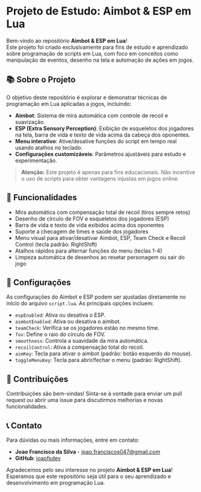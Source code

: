 # Projeto de Estudo: Aimbot & ESP em Lua

Bem-vindo ao repositório **Aimbot & ESP em Lua**!  
Este projeto foi criado exclusivamente para fins de estudo e aprendizado sobre programação de scripts em Lua, com foco em conceitos como manipulação de eventos, desenho na tela e automação de ações em jogos.

## 📚 Sobre o Projeto

O objetivo deste repositório é explorar e demonstrar técnicas de programação em Lua aplicadas a jogos, incluindo:

- **Aimbot**: Sistema de mira automática com controle de recoil e suavização.
- **ESP (Extra Sensory Perception)**: Exibição de esqueletos dos jogadores na tela, barra de vida e texto de vida acima da cabeça dos oponentes.
- **Menu interativo**: Ative/desative funções do script em tempo real usando atalhos no teclado.
- **Configurações customizáveis**: Parâmetros ajustáveis para estudo e experimentação.

> **Atenção:** Este projeto é apenas para fins educacionais. Não incentive o uso de scripts para obter vantagens injustas em jogos online.

## 🚀 Funcionalidades

- Mira automática com compensação total de recoil (tiros sempre retos)
- Desenho de círculo de FOV e esqueletos dos jogadores (ESP)
- Barra de vida e texto de vida exibidos acima dos oponentes
- Suporte a checagem de times e saúde dos jogadores
- Menu visual para ativar/desativar Aimbot, ESP, Team Check e Recoil Control (tecla padrão: RightShift)
- Atalhos rápidos para alternar funções do menu (teclas 1-4)
- Limpeza automática de desenhos ao resetar personagem ou sair do jogo

## 🔧 Configurações

As configurações do Aimbot e ESP podem ser ajustadas diretamente no início do arquivo `script.lua`. As principais opções incluem:

- `espEnabled`: Ativa ou desativa o ESP.
- `aimbotEnabled`: Ativa ou desativa o aimbot.
- `teamCheck`: Verifica se os jogadores estão no mesmo time.
- `fov`: Define o raio do círculo de FOV.
- `smoothness`: Controla a suavidade da mira automática.
- `recoilControl`: Ativa a compensação total do recoil.
- `aimKey`: Tecla para ativar o aimbot (padrão: botão esquerdo do mouse).
- `toggleMenuKey`: Tecla para abrir/fechar o menu (padrão: RightShift).

## 🤝 Contribuições

Contribuições são bem-vindas! Sinta-se à vontade para enviar um pull request ou abrir uma issue para discutirmos melhorias e novas funcionalidades.

## 📞 Contato

Para dúvidas ou mais informações, entre em contato:

- **Joao Francisco da Silva** - [joao.franciscos047@gmail.com](mailto:joao.franciscos047@gmail.com)
- **GitHub**: [joaofsdev](https://github.com/joaofsdev)

Agradecemos pelo seu interesse no projeto **Aimbot & ESP em Lua**! Esperamos que este repositório seja útil para o seu aprendizado e desenvolvimento em programação Lua.